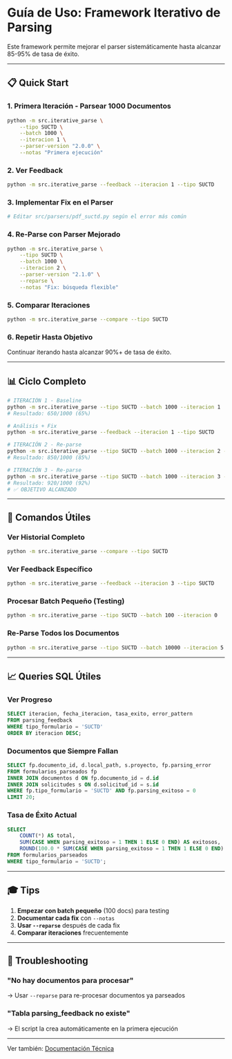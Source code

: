 # Guía de Uso: Framework Iterativo de Parsing

Este framework permite mejorar el parser sistemáticamente hasta alcanzar 85-95% de tasa de éxito.

---

## 📋 Quick Start

### 1. Primera Iteración - Parsear 1000 Documentos

```bash
python -m src.iterative_parse \
    --tipo SUCTD \
    --batch 1000 \
    --iteracion 1 \
    --parser-version "2.0.0" \
    --notas "Primera ejecución"
```

### 2. Ver Feedback

```bash
python -m src.iterative_parse --feedback --iteracion 1 --tipo SUCTD
```

### 3. Implementar Fix en el Parser

```python
# Editar src/parsers/pdf_suctd.py según el error más común
```

### 4. Re-Parse con Parser Mejorado

```bash
python -m src.iterative_parse \
    --tipo SUCTD \
    --batch 1000 \
    --iteracion 2 \
    --parser-version "2.1.0" \
    --reparse \
    --notas "Fix: búsqueda flexible"
```

### 5. Comparar Iteraciones

```bash
python -m src.iterative_parse --compare --tipo SUCTD
```

### 6. Repetir Hasta Objetivo

Continuar iterando hasta alcanzar 90%+ de tasa de éxito.

---

## 📊 Ciclo Completo

```bash
# ITERACIÓN 1 - Baseline
python -m src.iterative_parse --tipo SUCTD --batch 1000 --iteracion 1
# Resultado: 650/1000 (65%)

# Análisis + Fix
python -m src.iterative_parse --feedback --iteracion 1 --tipo SUCTD

# ITERACIÓN 2 - Re-parse
python -m src.iterative_parse --tipo SUCTD --batch 1000 --iteracion 2 --reparse
# Resultado: 850/1000 (85%)

# ITERACIÓN 3 - Re-parse
python -m src.iterative_parse --tipo SUCTD --batch 1000 --iteracion 3 --reparse
# Resultado: 920/1000 (92%)
# ✅ OBJETIVO ALCANZADO
```

---

## 🎯 Comandos Útiles

### Ver Historial Completo
```bash
python -m src.iterative_parse --compare --tipo SUCTD
```

### Ver Feedback Específico
```bash
python -m src.iterative_parse --feedback --iteracion 3 --tipo SUCTD
```

### Procesar Batch Pequeño (Testing)
```bash
python -m src.iterative_parse --tipo SUCTD --batch 100 --iteracion 0
```

### Re-Parse Todos los Documentos
```bash
python -m src.iterative_parse --tipo SUCTD --batch 10000 --iteracion 5 --reparse
```

---

## 📈 Queries SQL Útiles

### Ver Progreso
```sql
SELECT iteracion, fecha_iteracion, tasa_exito, error_pattern
FROM parsing_feedback
WHERE tipo_formulario = 'SUCTD'
ORDER BY iteracion DESC;
```

### Documentos que Siempre Fallan
```sql
SELECT fp.documento_id, d.local_path, s.proyecto, fp.parsing_error
FROM formularios_parseados fp
INNER JOIN documentos d ON fp.documento_id = d.id
INNER JOIN solicitudes s ON d.solicitud_id = s.id
WHERE fp.tipo_formulario = 'SUCTD' AND fp.parsing_exitoso = 0
LIMIT 20;
```

### Tasa de Éxito Actual
```sql
SELECT
    COUNT(*) AS total,
    SUM(CASE WHEN parsing_exitoso = 1 THEN 1 ELSE 0 END) AS exitosos,
    ROUND(100.0 * SUM(CASE WHEN parsing_exitoso = 1 THEN 1 ELSE 0 END) / COUNT(*), 2) AS tasa_exito
FROM formularios_parseados
WHERE tipo_formulario = 'SUCTD';
```

---

## 🎓 Tips

1. **Empezar con batch pequeño** (100 docs) para testing
2. **Documentar cada fix** con `--notas`
3. **Usar `--reparse`** después de cada fix
4. **Comparar iteraciones** frecuentemente

---

## 🚨 Troubleshooting

### "No hay documentos para procesar"
→ Usar `--reparse` para re-procesar documentos ya parseados

### "Tabla parsing_feedback no existe"
→ El script la crea automáticamente en la primera ejecución

---

Ver también: [Documentación Técnica](FRAMEWORK_ITERATIVO.md)
